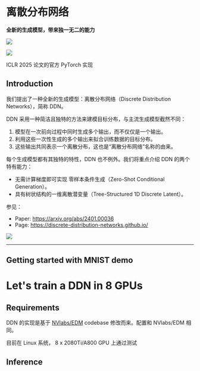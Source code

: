 # 离散分布网络
**全新的生成模型，带来独一无二的能力**

![](https://discrete-distribution-networks.github.io/img/ddn-intro.png)



![](https://discrete-distribution-networks.github.io/img/2d-density.png)

ICLR 2025 论文的官方 PyTorch 实现


## Introduction
我们提出了一种全新的生成模型：离散分布网络（Discrete Distribution Networks），简称 DDN。

DDN 采用一种简洁且独特的方法来建模目标分布，与主流生成模型截然不同：
1. 模型在一次前向过程中同时生成多个输出，而不仅仅是一个输出。
2. 利用这些一次性生成的多个输出来拟合训练数据的目标分布。
3. 这些输出共同表示一个离散分布，这也是“离散分布网络”名称的由来。

每个生成模型都有其独特的特性，DDN 也不例外。我们将重点介绍 DDN 的两个特有能力：
- 无需计算梯度即可实现 零样本条件生成（Zero-Shot Conditional Generation）。
- 具有树状结构的一维离散潜变量（Tree-Structured 1D Discrete Latent）。

参见：
- Paper: https://arxiv.org/abs/2401.00036  
- Page: https://discrete-distribution-networks.github.io/


![](https://discrete-distribution-networks.github.io/img/zscg.png)

---
## Getting started with MNIST demo


# Let's train a DDN in 8 GPUs

## Requirements
DDN 的实现是基于 [NVlabs/EDM](https://github.com/NVlabs/edm) codebase 修改而来。配置和 NVlabs/EDM 相同。

目前在 Linux 系统， 8 x 2080Ti/A800 GPU 上通过测试


## Inference



